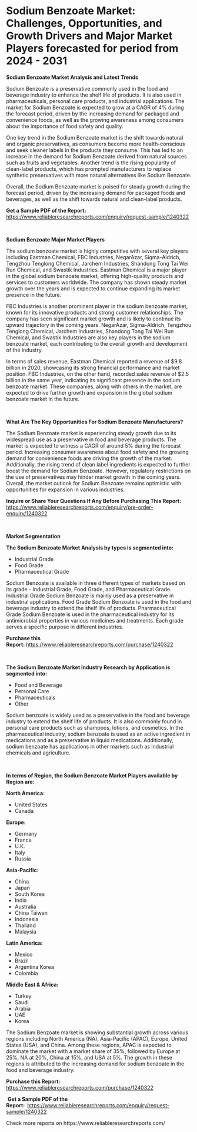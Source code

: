 <p><h1>Sodium Benzoate Market: Challenges, Opportunities, and Growth Drivers and Major Market Players forecasted for period from 2024 - 2031</h1></p><p><strong>Sodium Benzoate Market Analysis and Latest Trends</strong></p>
<p><p>Sodium Benzoate is a preservative commonly used in the food and beverage industry to enhance the shelf life of products. It is also used in pharmaceuticals, personal care products, and industrial applications. The market for Sodium Benzoate is expected to grow at a CAGR of 4% during the forecast period, driven by the increasing demand for packaged and convenience foods, as well as the growing awareness among consumers about the importance of food safety and quality.</p><p>One key trend in the Sodium Benzoate market is the shift towards natural and organic preservatives, as consumers become more health-conscious and seek cleaner labels in the products they consume. This has led to an increase in the demand for Sodium Benzoate derived from natural sources such as fruits and vegetables. Another trend is the rising popularity of clean-label products, which has prompted manufacturers to replace synthetic preservatives with more natural alternatives like Sodium Benzoate.</p><p>Overall, the Sodium Benzoate market is poised for steady growth during the forecast period, driven by the increasing demand for packaged foods and beverages, as well as the shift towards natural and clean-label products.</p></p>
<p><strong>Get a Sample PDF of the Report:&nbsp;</strong> <a href="https://www.reliableresearchreports.com/enquiry/request-sample/1240322">https://www.reliableresearchreports.com/enquiry/request-sample/1240322</a></p>
<p>&nbsp;</p>
<p><strong>Sodium Benzoate Major Market Players</strong></p>
<p><p>The sodium benzoate market is highly competitive with several key players including Eastman Chemical, FBC Industries, NegarAzar, Sigma-Aldrich, Tengzhou Tenglong Chemical, Jarchem Industries, Shandong Tong Tai Wei Run Chemical, and Swastik Industries. Eastman Chemical is a major player in the global sodium benzoate market, offering high-quality products and services to customers worldwide. The company has shown steady market growth over the years and is expected to continue expanding its market presence in the future.</p><p>FBC Industries is another prominent player in the sodium benzoate market, known for its innovative products and strong customer relationships. The company has seen significant market growth and is likely to continue its upward trajectory in the coming years. NegarAzar, Sigma-Aldrich, Tengzhou Tenglong Chemical, Jarchem Industries, Shandong Tong Tai Wei Run Chemical, and Swastik Industries are also key players in the sodium benzoate market, each contributing to the overall growth and development of the industry.</p><p>In terms of sales revenue, Eastman Chemical reported a revenue of $9.8 billion in 2020, showcasing its strong financial performance and market position. FBC Industries, on the other hand, recorded sales revenue of $2.5 billion in the same year, indicating its significant presence in the sodium benzoate market. These companies, along with others in the market, are expected to drive further growth and expansion in the global sodium benzoate market in the future.</p></p>
<p>&nbsp;</p>
<p><strong>What Are The Key Opportunities For Sodium Benzoate Manufacturers?</strong></p>
<p><p>The Sodium Benzoate market is experiencing steady growth due to its widespread use as a preservative in food and beverage products. The market is expected to witness a CAGR of around 5% during the forecast period. Increasing consumer awareness about food safety and the growing demand for convenience foods are driving the growth of the market. Additionally, the rising trend of clean label ingredients is expected to further boost the demand for Sodium Benzoate. However, regulatory restrictions on the use of preservatives may hinder market growth in the coming years. Overall, the market outlook for Sodium Benzoate remains optimistic with opportunities for expansion in various industries.</p></p>
<p><strong>Inquire or Share Your Questions If Any Before Purchasing This Report:</strong> <a href="https://www.reliableresearchreports.com/enquiry/pre-order-enquiry/1240322">https://www.reliableresearchreports.com/enquiry/pre-order-enquiry/1240322</a></p>
<p>&nbsp;</p>
<p><strong>Market Segmentation</strong></p>
<p><strong>The Sodium Benzoate Market Analysis by types is segmented into:</strong></p>
<p><ul><li>Industrial Grade</li><li>Food Grade</li><li>Pharmaceutical Grade</li></ul></p>
<p><p>Sodium Benzoate is available in three different types of markets based on its grade - Industrial Grade, Food Grade, and Pharmaceutical Grade. Industrial Grade Sodium Benzoate is mainly used as a preservative in industrial applications. Food Grade Sodium Benzoate is used in the food and beverage industry to extend the shelf life of products. Pharmaceutical Grade Sodium Benzoate is used in the pharmaceutical industry for its antimicrobial properties in various medicines and treatments. Each grade serves a specific purpose in different industries.</p></p>
<p><strong>Purchase this Report:&nbsp;</strong><a href="https://www.reliableresearchreports.com/purchase/1240322">https://www.reliableresearchreports.com/purchase/1240322</a></p>
<p>&nbsp;</p>
<p><strong>The Sodium Benzoate Market Industry Research by Application is segmented into:</strong></p>
<p><ul><li>Food and Beverage</li><li>Personal Care</li><li>Pharmaceuticals</li><li>Other</li></ul></p>
<p><p>Sodium benzoate is widely used as a preservative in the food and beverage industry to extend the shelf life of products. It is also commonly found in personal care products such as shampoos, lotions, and cosmetics. In the pharmaceutical industry, sodium benzoate is used as an active ingredient in medications and as a preservative in liquid medications. Additionally, sodium benzoate has applications in other markets such as industrial chemicals and agriculture.</p></p>
<p>&nbsp;</p>
<p><strong>In terms of Region, the Sodium Benzoate Market Players available by Region are:</strong></p>
<p>
    <p> <strong> North America: </strong>
        <ul>
            <li>United States</li>
            <li>Canada</li>
        </ul>
        </p> 
    <p> <strong> Europe: </strong>
        <ul>
            <li>Germany</li>
            <li>France</li>
            <li>U.K.</li>
            <li>Italy</li>
            <li>Russia</li>
        </ul>
        </p> 
    <p> <strong> Asia-Pacific: </strong>
        <ul>
            <li>China</li>
            <li>Japan</li>
            <li>South Korea</li>
            <li>India</li>
            <li>Australia</li>
            <li>China Taiwan</li>
            <li>Indonesia</li>
            <li>Thailand</li>
            <li>Malaysia</li>
        </ul>
        </p> 
    <p> <strong> Latin America: </strong>
        <ul>
            <li>Mexico</li>
            <li>Brazil</li>
            <li>Argentina Korea</li>
            <li>Colombia</li>
        </ul>
        </p> 
    <p> <strong> Middle East & Africa: </strong>
        <ul>
            <li>Turkey</li>
            <li>Saudi</li>
            <li>Arabia</li>
            <li>UAE</li>
            <li>Korea</li>
        </ul>
    </p>
    </p>
<p><p>The Sodium Benzoate market is showing substantial growth across various regions including North America (NA), Asia-Pacific (APAC), Europe, United States (USA), and China. Among these regions, APAC is expected to dominate the market with a market share of 35%, followed by Europe at 25%, NA at 20%, China at 15%, and USA at 5%. The growth in these regions is attributed to the increasing demand for sodium benzoate in the food and beverage industry.</p></p>
<p><strong>Purchase this Report: </strong><a href="https://www.reliableresearchreports.com/purchase/1240322">https://www.reliableresearchreports.com/purchase/1240322</a></p>
<p>&nbsp;<strong>Get a Sample PDF of the Report:&nbsp;&nbsp;</strong><a href="https://www.reliableresearchreports.com/enquiry/request-sample/1240322">https://www.reliableresearchreports.com/enquiry/request-sample/1240322</a></p>
<p><strong></strong></p>
<p>Check more reports on https://www.reliableresearchreports.com/</p>